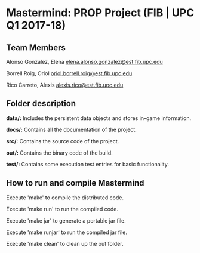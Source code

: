 # Mastermind: PROP Project (FIB | UPC Q1 2017-18)

## Team Members
Alonso Gonzalez, Elena <elena.alonso.gonzalez@est.fib.upc.edu>

Borrell Roig, Oriol <oriol.borrell.roig@est.fib.upc.edu>

Rico Carreto, Alexis <alexis.rico@est.fib.upc.edu>

## Folder description

**data/:** Includes the persistent data objects and stores in-game information.

**docs/:** Contains all the documentation of the project.

**src/:** Contains the source code of the project.

**out/:** Contains the binary code of the build.

**test/:** Contains some execution test entries for basic functionality.

## How to run and compile Mastermind

Execute 'make' to compile the distributed code.

Execute 'make run' to run the compiled code.

Execute 'make jar' to generate a portable jar file.

Execute 'make runjar' to run the compiled jar file.

Execute 'make clean' to clean up the out folder.
